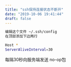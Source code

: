 ```yaml
---
title: "ssh保持连接状态不断开"
date: "2019-10-06 19:41:44"
draft: false
---
```


```bash
编辑这个文件 ~/.ssh/config
在顶部添加下边两行

Host *
ServerAliveInterval=30
```

每隔30秒向服务端发送 no-op包

